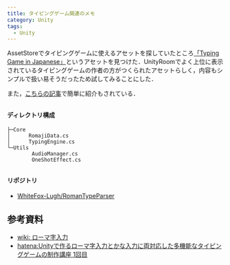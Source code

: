 ```yaml
---
title: タイピングゲーム関連のメモ
category: Unity
tags:
  - Unity
---
```


AssetStoreでタイピングゲームに使えるアセットを探していたところ[「Typing Game in Japanese」][AssetStoreリンク]というアセットを見つけた．UnityRoomでよく上位に表示されているタイピングゲームの作者の方がつくられたアセットらしく，内容もシンプルで扱い易そうだったため試してみることにした．

<!-- more -->

また，[こちらの記事][記事リンク]で簡単に紹介もされている．

## 

#### ディレクトリ構成

```
├─Core
│      RomajiData.cs
│      TypingEngine.cs
└─Utils
        AudioManager.cs
        OneShotEffect.cs
```


## 

#### リポジトリ

- [WhiteFox-Lugh/RomanTypeParser](https://github.com/WhiteFox-Lugh/RomanTypeParser)


## 参考資料 
- [wiki: ローマ字入力](https://ja.wikipedia.org/wiki/%E3%83%AD%E3%83%BC%E3%83%9E%E5%AD%97%E5%85%A5%E5%8A%9B)
- [hatena:Unityで作るローマ字入力とかな入力に両対応した多機能なタイピングゲームの制作講座 1回目](https://happynetwork2019.hatenablog.com/entry/2024/04/18/153132)





<!-- リンク -->
[AssetStoreリンク]: https://assetstore.unity.com/packages/templates/systems/typing-game-in-japanese-258301
[記事リンク]: https://eiki.hatenablog.jp/entry/2023/08/14/203318 